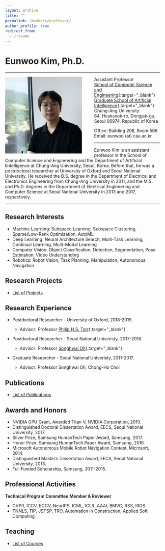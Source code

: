 ```yaml
---
layout: archive
title: ""
permalink: /members/professor/
author_profile: true
redirect_from:
  - /resume
---
```


# Eunwoo Kim, Ph.D.     

------
<img src='/images/IMG_1304_resize.jpg' width="250" align="left" style="margin-right:40px">

Assistant Professor      
[School of Computer Science and Engineering](https://cse.cau.ac.kr/eng/main.php){:target="_blank"}        
[Graduate School of Artificial Intelligence](http://ai.cau.ac.kr/main.php?lang=en){:target="_blank"}            
Chung-Ang University    
84, Heukseok-ro, Dongjak-gu, Seoul 06974, Republic of Korea     

Office: Building 208, Room 508   
Email: eunwoo (at) cau.ac.kr      

-------
Eunwoo Kim is an assistant professor in the School of Computer Science and Engineering and the Department of Artificial Iintelligence at Chung-Ang University, Seoul, Korea. Before that, he was a postdoctoral researcher at University of Oxford and Seoul National University. He received the B.S. degree in the Department of Electrical and Electronics Engineering from Chung-Ang University in 2011, and the M.S. and Ph.D. degrees in the Department of Electrical Engineering and Computer Science at Seoul National University in 2013 and 2017, respectively.

-------

## Research Interests
- Machine Learning: Subspace Learning, Subspace Clustering, Sparse/Low-Rank Optimization, AutoML
- Deep Learning: Neural Architecture Search, Multi-Task Learning, Continual Learning, Multi-Modal Learning
- Computer Vision: Object Classification, Detection, Segmentation, Pose Estimation, Video Understanding
- Robotics: Robot Vision, Task Planning, Manipulation, Autonomous Navigation

## Research Projects
* [List of Projects](https://vllab-cau.github.io/research/) 

## Research Experience
* Postdoctoral Researcher - University of Oxford, 2018-2019.    
  * Advisor: Professor [Philip H.S. Torr](https://torrvision.com/){:target="_blank"}    

* Postdoctoral Researcher - Seoul National Univeristy, 2017-2018.
  * Advisor: Professor [Songhwai Oh](http://rllab.snu.ac.kr/){:target="_blank"}    
  
* Graduate Researcher - Seoul National Univeristy, 2011-2017.
  * Advisor: Professor Songhwai Oh, Chong-Ho Choi

## Publications
* [List of Publications](https://vllab.cau.ac.kr/publications/) 


## Awards and Honors
* NVIDIA GPU Grant, Awarded Titan V, NVIDIA Corporation, 2019.
* Distinguished Doctoral Dissertation Award, EECS, Seoul National University, 2017.
* Silver Prize, Samsung HumanTech Paper Award, Samsung, 2017.
* Honor Prize, Samsung HumanTech Paper Award, Samsung, 2016.
* Microsoft Autonomous Mobile Robot Navigation Contest, Microsoft, 2014.
* Distinguished Master’s Dissertation Award, EECS, Seoul National University, 2013.
* Full Funded Scholarship, Samsung, 2011-2015.


## Professional Activities
**Technical Program Committee Member & Reviewer**
* CVPR, ICCV, ECCV, NeurIPS, ICML, ICLR, AAAI, BMVC, RSS, IROS
* TNNLS, TIP, JSTSP, TRO, Automation in Construction, Applied Soft Computing 

## Teaching
* [List of Courses](https://vllab.cau.ac.kr/courses/)
